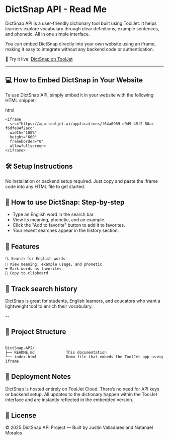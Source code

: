 # DictSnap API - Read Me
DictSnap API is a user-friendly dictionary tool built using ToolJet. It helps learners explore vocabulary through clear definitions, example sentences, and phonetic. All in one simple interface.

You can embed DictSnap directly into your own website using an iframe, making it easy to integrate without any backend code or authentication.

🔗 Try it live: [DictSnap on ToolJet](https://app.tooljet.ai/applications/f64a0969-d9d9-45f2-80ac-f6dfe84f2acc)

---

## 💻 How to Embed DictSnap in Your Website

To use DictSnap API, simply embed it in your website with the following HTML snippet:

html
```
<iframe
  src="https://app.tooljet.ai/applications/f64a0969-d9d9-45f2-80ac-f6dfe84f2acc"
  width="100%"
  height="600"
  frameborder="0"
  allowfullscreen>
</iframe>
```

## 🛠️ Setup Instructions

No installation or backend setup required. Just copy and paste the iframe code into any HTML file to get started.

## 👣 How to use DictSnap: Step-by-step

- Type an English word in the search bar.
- View its meaning, phonetic, and an example.
- Click the "Add to favorite" button to add it to favorites.
- Your recent searches appear in the history section.

## 🌟 Features
```
🔍 Search for English words
💬 View meaning, example usage, and phonetic
❤️ Mark words as favorites
📝 Copy to clipboard
```


## 📜 Track search history

DictSnap is great for students, English learners, and educators who want a lightweight tool to enrich their vocabulary.

--
## 🧰 Project Structure
```

DictSnap-API/
├── README.md              This documentation
└── index.html             Demo file that embeds the ToolJet app using iframe
```

## 🚀 Deployment Notes
DictSnap is hosted entirely on ToolJet Cloud. There’s no need for API keys or backend setup. All updates to the dictionary happen within the ToolJet interface and are instantly reflected in the embedded version.

## 📄 License
© 2025 DictSnap API Project — Built by Justin Valladares and Natanael Morales
